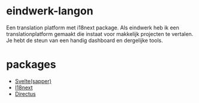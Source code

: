 # eindwerk-langon
Een translation platform met i18next package. Als eindwerk heb ik een translationplatform gemaakt die instaat voor makkelijk projecten te vertalen. Je hebt de steun van een handig dashboard en dergelijke tools.

# packages
- [Svelte(sapper)](https://sapper.svelte.dev/)
- [I18next](https://www.i18next.com/)
- [Directus](https://github.com/RomanieDelporte/eindwerk-langon-directus) 






